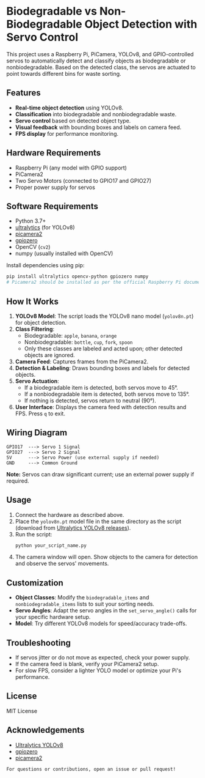 # Biodegradable vs Non-Biodegradable Object Detection with Servo Control

This project uses a Raspberry Pi, PiCamera, YOLOv8, and GPIO-controlled servos to automatically detect and classify objects as biodegradable or nonbiodegradable. Based on the detected class, the servos are actuated to point towards different bins for waste sorting.

## Features

- **Real-time object detection** using YOLOv8.
- **Classification** into biodegradable and nonbiodegradable waste.
- **Servo control** based on detected object type.
- **Visual feedback** with bounding boxes and labels on camera feed.
- **FPS display** for performance monitoring.

## Hardware Requirements

- Raspberry Pi (any model with GPIO support)
- PiCamera2
- Two Servo Motors (connected to GPIO17 and GPIO27)
- Proper power supply for servos

## Software Requirements

- Python 3.7+
- [ultralytics](https://github.com/ultralytics/ultralytics) (for YOLOv8)
- [picamera2](https://github.com/raspberrypi/picamera2)
- [gpiozero](https://gpiozero.readthedocs.io/)
- OpenCV (`cv2`)
- numpy (usually installed with OpenCV)

Install dependencies using pip:
```bash
pip install ultralytics opencv-python gpiozero numpy
# Picamera2 should be installed as per the official Raspberry Pi documentation
```

## How It Works

1. **YOLOv8 Model**: The script loads the YOLOv8 nano model (`yolov8n.pt`) for object detection.
2. **Class Filtering**:
    - Biodegradable: `apple`, `banana`, `orange`
    - Nonbiodegradable: `bottle`, `cup`, `fork`, `spoon`
    - Only these classes are labeled and acted upon; other detected objects are ignored.
3. **Camera Feed**: Captures frames from the PiCamera2.
4. **Detection & Labeling**: Draws bounding boxes and labels for detected objects.
5. **Servo Actuation**:
    - If a biodegradable item is detected, both servos move to 45°.
    - If a nonbiodegradable item is detected, both servos move to 135°.
    - If nothing is detected, servos return to neutral (90°).
6. **User Interface**: Displays the camera feed with detection results and FPS. Press `q` to exit.

## Wiring Diagram

```
GPIO17  ---> Servo 1 Signal
GPIO27  ---> Servo 2 Signal
5V      ---> Servo Power (use external supply if needed)
GND     ---> Common Ground
```
**Note:** Servos can draw significant current; use an external power supply if required.

## Usage

1. Connect the hardware as described above.
2. Place the `yolov8n.pt` model file in the same directory as the script (download from [Ultralytics YOLOv8 releases](https://github.com/ultralytics/ultralytics)).
3. Run the script:
    ```bash
    python your_script_name.py
    ```
4. The camera window will open. Show objects to the camera for detection and observe the servos' movements.

## Customization

- **Object Classes**: Modify the `biodegradable_items` and `nonbiodegradable_items` lists to suit your sorting needs.
- **Servo Angles**: Adapt the servo angles in the `set_servo_angle()` calls for your specific hardware setup.
- **Model**: Try different YOLOv8 models for speed/accuracy trade-offs.

## Troubleshooting

- If servos jitter or do not move as expected, check your power supply.
- If the camera feed is blank, verify your PiCamera2 setup.
- For slow FPS, consider a lighter YOLO model or optimize your Pi's performance.

## License

MIT License

## Acknowledgements

- [Ultralytics YOLOv8](https://github.com/ultralytics/ultralytics)
- [gpiozero](https://gpiozero.readthedocs.io/)
- [picamera2](https://github.com/raspberrypi/picamera2)

```
For questions or contributions, open an issue or pull request!
```
